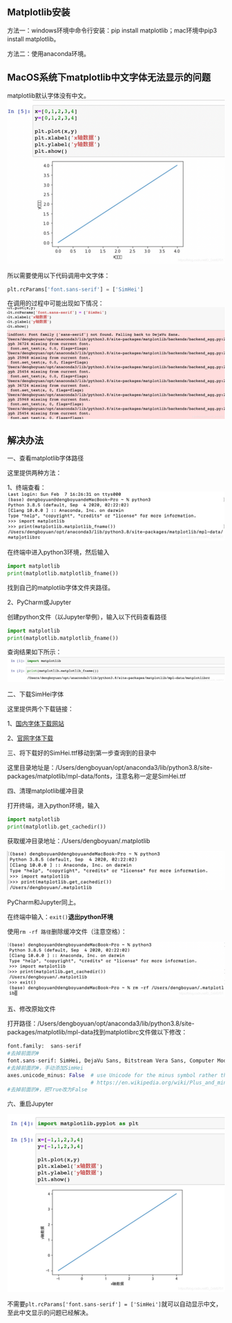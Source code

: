 ## Matplotlib安装
方法一：windows环境中命令行安装：pip install matplotlib；mac环境中pip3 install matplotlib。

方法二：使用anaconda环境。

## MacOS系统下matplotlib中文字体无法显示的问题
matplotlib默认字体没有中文。
![img.png](img.png)

所以需要使用以下代码调用中文字体：
```python
plt.rcParams['font.sans-serif'] = ['SimHei']
```
在调用的过程中可能出现如下情况：
![img_1.png](img_1.png)

## 解决办法
一、查看matplotlib字体路径

这里提供两种方法：

1、终端查看：
![img_2.png](img_2.png)

在终端中进入python3环境，然后输入

```python
import matplotlib    
print(matplotlib.matplotlib_fname())
```
找到自己的matplotlib字体文件夹路径。

2、PyCharm或Jupyter

创建python文件（以Jupyter举例），输入以下代码查看路径
```python
import matplotlib    
print(matplotlib.matplotlib_fname())
```
查询结果如下所示：
![img_3.png](img_3.png)

二、下载SimHei字体

这里提供两个下载链接：

1、[国内字体下载网站](http://www.xiazaiziti.com/210356.html)

2、[官网字体下载](https://www.fontpalace.com/font-download/SimHei/)

三、将下载好的SimHei.ttf移动到第一步查询到的目录中

这里目录地址是：/Users/dengboyuan/opt/anaconda3/lib/python3.8/site-packages/matplotlib/mpl-data/fonts，注意名称一定是SimHei.ttf

四、清理matplotlib缓冲目录

打开终端，进入python环境，输入
```python
import matplotlib
print(matplotlib.get_cachedir())
```
获取缓冲目录地址：/Users/dengboyuan/.matplotlib

![img_4.png](img_4.png)

PyCharm和Jupyter同上。

在终端中输入：`exit()`**退出python环境**

使用`rm -rf 路径`删除缓冲文件（注意空格）：

![img_5.png](img_5.png)

五、修改原始文件

打开路径：/Users/dengboyuan/opt/anaconda3/lib/python3.8/site-packages/matplotlib/mpl-data找到matplotlibrc文件做以下修改：
```python
font.family:  sans-serif
#去掉前面的#
font.sans-serif: SimHei, DejaVu Sans, Bitstream Vera Sans, Computer Modern Sans Serif, Lucida Grande, Verdana, Geneva, Lucid, Arial, Helvetica, Avant Garde, sans-serif
#去掉前面的#，手动添加SimHei
axes.unicode_minus: False  # use Unicode for the minus symbol rather than hyphen.  See
                           # https://en.wikipedia.org/wiki/Plus_and_minus_signs#Character_codes
#去掉前面的#，把True改为False
```
六、重启Jupyter

![img_6.png](img_6.png)

不需要`plt.rcParams['font.sans-serif'] = ['SimHei']`就可以自动显示中文，至此中文显示的问题已经解决。